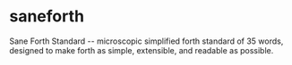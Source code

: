 # saneforth
Sane Forth Standard -- microscopic simplified forth standard of 35 words, designed to make forth as simple, extensible, and readable as possible. 
